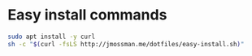 # Easy install commands
```bash
sudo apt install -y curl
sh -c "$(curl -fsLS http://jmossman.me/dotfiles/easy-install.sh)"
```
